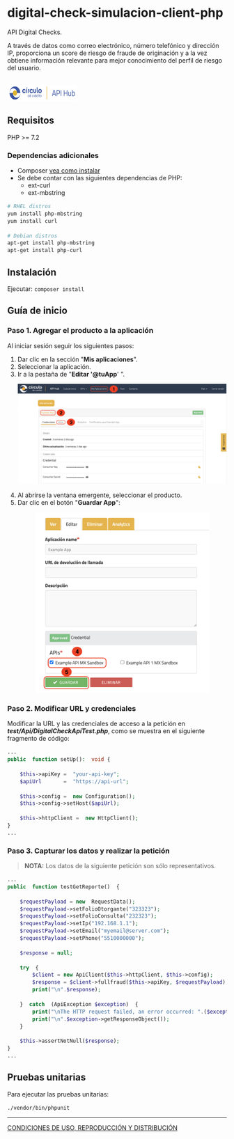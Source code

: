 # digital-check-simulacion-client-php

<p>API Digital Checks.<p> <p>A través de datos como correo electrónico, número telefónico y dirección IP, proporciona un score de riesgo de fraude de originación y a la vez obtiene información relevante para mejor conocimiento del perfil de riesgo del usuario.</p><br/><img src='https://github.com/APIHub-CdC/imagenes-cdc/blob/master/circulo_de_credito-apihub.png' height='37' width='160'/><br/>

## Requisitos

PHP >= 7.2
### Dependencias adicionales
- Composer [vea como instalar][1]
- Se debe contar con las siguientes dependencias de PHP:
    - ext-curl
    - ext-mbstring
```sh
# RHEL distros
yum install php-mbstring
yum install curl

# Debian distros
apt-get install php-mbstring
apt-get install php-curl
```

## Instalación

Ejecutar: `composer install`

## Guía de inicio

### Paso 1. Agregar el producto a la aplicación

Al iniciar sesión seguir los siguientes pasos:

 1. Dar clic en la sección "**Mis aplicaciones**".
 2. Seleccionar la aplicación.
 3. Ir a la pestaña de "**Editar '@tuApp**' ".
    <p align="center">
      <img src="https://github.com/APIHub-CdC/imagenes-cdc/blob/master/edit_applications.jpg" width="900">
    </p>
 4. Al abrirse la ventana emergente, seleccionar el producto.
 5. Dar clic en el botón "**Guardar App**":
    <p align="center">
      <img src="https://github.com/APIHub-CdC/imagenes-cdc/blob/master/selected_product.jpg" width="400">
    </p>

 
### Paso 2. Modificar URL y credenciales

 Modificar la URL y las credenciales de acceso a la petición en ***test/Api/DigitalCheckApiTest.php***, como se muestra en el siguiente fragmento de código:

```php
...
public  function setUp():  void {

    $this->apiKey =  "your-api-key";
    $apiUrl       =  "https://api-url";

    $this->config =  new Configuration();
    $this->config->setHost($apiUrl);
    
    $this->httpClient =  new HttpClient();
}
...
 ```
 
### Paso 3. Capturar los datos y realizar la petición

> **NOTA:** Los datos de la siguiente petición son sólo representativos.

```php
...
public  function testGetReporte()  {

    $requestPayload = new  RequestData();
    $requestPayload->setFolioOtorgante("323323");
    $requestPayload->setFolioConsulta("232323");
    $requestPayload->setIp("192.168.1.1");
    $requestPayload->setEmail("myemail@server.com");
    $requestPayload->setPhone("5510000000");

    $response = null;

    try  {
        $client = new ApiClient($this->httpClient, $this->config);
        $response = $client->fullfraud($this->apiKey, $requestPayload);
        print("\n".$response);
        
    }  catch  (ApiException $exception)  {
        print("\nThe HTTP request failed, an error occurred: ".($exception->getMessage()));
        print("\n".$exception->getResponseObject());
    }

    $this->assertNotNull($response);
}
...
```

## Pruebas unitarias

Para ejecutar las pruebas unitarias:
```sh
./vendor/bin/phpunit
```
[1]: https://getcomposer.org/doc/00-intro.md#installation-linux-unix-macos

---
[CONDICIONES DE USO, REPRODUCCIÓN Y DISTRIBUCIÓN](https://github.com/APIHub-CdC/licencias-cdc)

[1]: https://getcomposer.org/doc/00-intro.md#installation-linux-unix-macos
